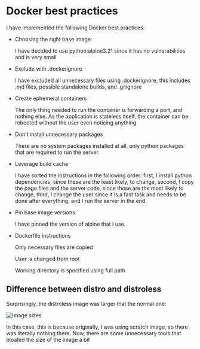 # Docker best practices

I have implemented the following Docker best practices:

- Choosing the right base image:

  I have decided to use python:alpine3.21 since it
  has no vulnerabilities and is very small

- Exclude with .dockerignore

  I have excluded all unnecessary files using .dockerignore,
 this includes .md files, possible standalone builds, and .gitignore

- Create ephemeral containers

  The only thing needed to run the container is forwarding
 a port, and nothing else. As the application is stateless
 itself, the container can be rebooted without the user
 even noticing anything

- Don't install unnecessary packages

  There are no system packages installed at all, only python
 packages that are required to run the server.

- Leverage build cache

  I have sorted the instructions in the following order:
 first, I install python dependencies, since these are
 the least likely, to change, second, I copy the page files and
 the server code, since those are the most likely to change,
 third, I change the user since it is a fast task and needs to be
 done after everything, and I run the server in the end.

- Pin base image versions

  I have pinned the version of alpine that I use.

- Dockerfile instructions

  Only necessary files are copied

  User is changed from root

  Working directory is specified using full path

## Difference between distro and distroless
Surprisingly, the distroless image was larger that the normal
one:

![Image sizes](https://github.com/user-attachments/assets/1013aa5a-12da-4a57-89d4-885a27519f82)

In this case, this is because originally, I was using scratch
image, so there was literally nothing there. Now, there are some
unnecessary tools that bloated the size of the image a bit
